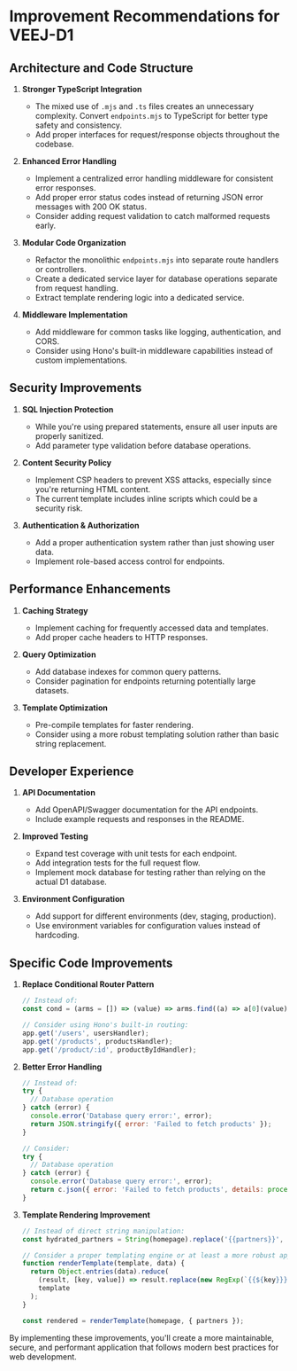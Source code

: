# Improvement Recommendations for VEEJ-D1

## Architecture and Code Structure

1. **Stronger TypeScript Integration**
   - The mixed use of `.mjs` and `.ts` files creates an unnecessary complexity. Convert `endpoints.mjs` to TypeScript for better type safety and consistency.
   - Add proper interfaces for request/response objects throughout the codebase.

2. **Enhanced Error Handling**
   - Implement a centralized error handling middleware for consistent error responses.
   - Add proper error status codes instead of returning JSON error messages with 200 OK status.
   - Consider adding request validation to catch malformed requests early.

3. **Modular Code Organization**
   - Refactor the monolithic `endpoints.mjs` into separate route handlers or controllers.
   - Create a dedicated service layer for database operations separate from request handling.
   - Extract template rendering logic into a dedicated service.

4. **Middleware Implementation**
   - Add middleware for common tasks like logging, authentication, and CORS.
   - Consider using Hono's built-in middleware capabilities instead of custom implementations.

## Security Improvements

1. **SQL Injection Protection**
   - While you're using prepared statements, ensure all user inputs are properly sanitized.
   - Add parameter type validation before database operations.

2. **Content Security Policy**
   - Implement CSP headers to prevent XSS attacks, especially since you're returning HTML content.
   - The current template includes inline scripts which could be a security risk.

3. **Authentication & Authorization**
   - Add a proper authentication system rather than just showing user data.
   - Implement role-based access control for endpoints.

## Performance Enhancements

1. **Caching Strategy**
   - Implement caching for frequently accessed data and templates.
   - Add proper cache headers to HTTP responses.

2. **Query Optimization**
   - Add database indexes for common query patterns.
   - Consider pagination for endpoints returning potentially large datasets.

3. **Template Optimization**
   - Pre-compile templates for faster rendering.
   - Consider using a more robust templating solution rather than basic string replacement.

## Developer Experience

1. **API Documentation**
   - Add OpenAPI/Swagger documentation for the API endpoints.
   - Include example requests and responses in the README.

2. **Improved Testing**
   - Expand test coverage with unit tests for each endpoint.
   - Add integration tests for the full request flow.
   - Implement mock database for testing rather than relying on the actual D1 database.

3. **Environment Configuration**
   - Add support for different environments (dev, staging, production).
   - Use environment variables for configuration values instead of hardcoding.

## Specific Code Improvements

1. **Replace Conditional Router Pattern**
   ```javascript
   // Instead of:
   const cond = (arms = []) => (value) => arms.find((a) => a[0](value) === true)[1](value);
   
   // Consider using Hono's built-in routing:
   app.get('/users', usersHandler);
   app.get('/products', productsHandler);
   app.get('/product/:id', productByIdHandler);
   ```

2. **Better Error Handling**
   ```javascript
   // Instead of:
   try {
     // Database operation
   } catch (error) {
     console.error('Database query error:', error);
     return JSON.stringify({ error: 'Failed to fetch products' });
   }
   
   // Consider:
   try {
     // Database operation
   } catch (error) {
     console.error('Database query error:', error);
     return c.json({ error: 'Failed to fetch products', details: process.env.NODE_ENV === 'development' ? error.message : undefined }, 500);
   }
   ```

3. **Template Rendering Improvement**
   ```javascript
   // Instead of direct string manipulation:
   const hydrated_partners = String(homepage).replace('{{partners}}', partners);
   
   // Consider a proper templating engine or at least a more robust approach:
   function renderTemplate(template, data) {
     return Object.entries(data).reduce(
       (result, [key, value]) => result.replace(new RegExp(`{{${key}}}`, 'g'), value),
       template
     );
   }
   
   const rendered = renderTemplate(homepage, { partners });
   ```

By implementing these improvements, you'll create a more maintainable, secure, and performant application that follows modern best practices for web development.
